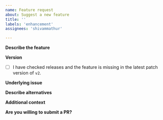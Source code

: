 ```yaml
---
name: Feature request
about: Suggest a new feature
title: ''
labels: 'enhancement'
assignees: 'shivammathur'

---
```


**Describe the feature**
<!-- Please describe concisely the feature you want to add. -->

**Version**
- [ ] I have checked releases and the feature is missing in the latest patch version of `v2`.

**Underlying issue**
<!-- Please describe the issue this would solve. -->

**Describe alternatives**
<!-- Please mention any alternative solutions you've considered. -->

**Additional context**
<!-- Add any other context or screenshots about the feature request here. -->

**Are you willing to submit a PR?**
<!-- We accept pull requests targeting the develop branch. -->
